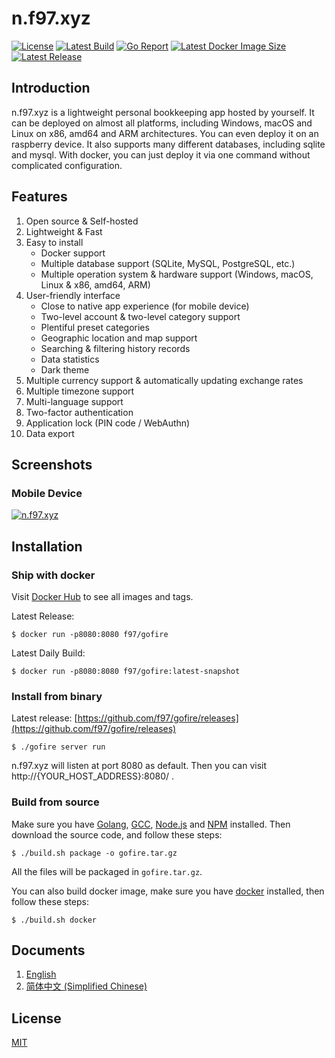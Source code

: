 # n.f97.xyz
[![License](https://img.shields.io/badge/license-MIT-green.svg)](https://github.com/f97/gofire/blob/master/LICENSE)
[![Latest Build](https://img.shields.io/github/actions/workflow/status/f97/gofire/docker-snapshot.yml?branch=main)](https://github.com/f97/gofire/actions)
[![Go Report](https://goreportcard.com/badge/github.com/f97/gofire)](https://goreportcard.com/report/github.com/f97/gofire)
[![Latest Docker Image Size](https://img.shields.io/docker/image-size/f97/gofire.svg?style=flat)](https://hub.docker.com/r/f97/gofire)
[![Latest Release](https://img.shields.io/github/release/f97/gofire.svg?style=flat)](https://github.com/f97/gofire/releases)

## Introduction
n.f97.xyz is a lightweight personal bookkeeping app hosted by yourself. It can be deployed on almost all platforms, including Windows, macOS and Linux on x86, amd64 and ARM architectures. You can even deploy it on an raspberry device. It also supports many different databases, including sqlite and mysql. With docker, you can just deploy it via one command without complicated configuration.

## Features
1. Open source & Self-hosted
2. Lightweight & Fast
3. Easy to install
    * Docker support
    * Multiple database support (SQLite, MySQL, PostgreSQL, etc.)
    * Multiple operation system & hardware support (Windows, macOS, Linux & x86, amd64, ARM)
4. User-friendly interface
    * Close to native app experience (for mobile device)
    * Two-level account & two-level category support
    * Plentiful preset categories
    * Geographic location and map support
    * Searching & filtering history records
    * Data statistics
    * Dark theme
5. Multiple currency support & automatically updating exchange rates
6. Multiple timezone support
7. Multi-language support
8. Two-factor authentication
9. Application lock (PIN code / WebAuthn)
10. Data export

## Screenshots
### Mobile Device
[![n.f97.xyz](https://raw.githubusercontent.com/wiki/f97/gofire/img/en.png)](https://raw.githubusercontent.com/wiki/f97/gofire/img/en.png)

## Installation
### Ship with docker
Visit [Docker Hub](https://hub.docker.com/r/f97/gofire) to see all images and tags.

Latest Release:

    $ docker run -p8080:8080 f97/gofire

Latest Daily Build:

    $ docker run -p8080:8080 f97/gofire:latest-snapshot

### Install from binary
Latest release: [https://github.com/f97/gofire/releases](https://github.com/f97/gofire/releases)

    $ ./gofire server run

n.f97.xyz will listen at port 8080 as default. Then you can visit http://{YOUR_HOST_ADDRESS}:8080/ .

### Build from source
Make sure you have [Golang](https://golang.org/), [GCC](http://gcc.gnu.org/), [Node.js](https://nodejs.org/) and [NPM](https://www.npmjs.com/) installed. Then download the source code, and follow these steps:

    $ ./build.sh package -o gofire.tar.gz

All the files will be packaged in `gofire.tar.gz`.

You can also build docker image, make sure you have [docker](https://www.docker.com/) installed, then follow these steps:

    $ ./build.sh docker

## Documents
1. [English](http://gofire.mayswind.net)
1. [简体中文 (Simplified Chinese)](http://gofire.mayswind.net/zh_Hans)

## License
[MIT](https://github.com/f97/gofire/blob/master/LICENSE)
